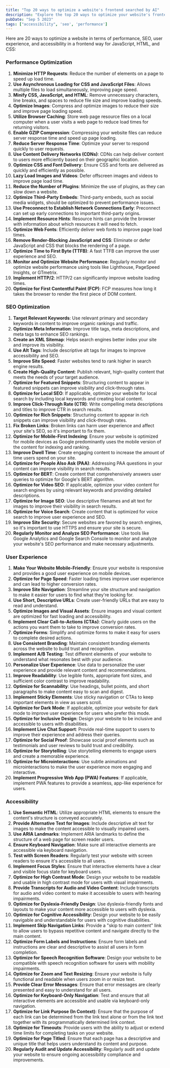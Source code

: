 ```yaml
---
title: "Top 20 ways to optimize a website's frontend searched by AI"
description: "Explore the top 20 ways to optimize your website's frontend for SEO, accessibility, performance, and user experience."
pubDate: "Sep 5 2023"
tags: ["accessibility", 'seo', 'performance']
---
```


Here are 20 ways to optimize a website in terms of performance, SEO, user experience, and accessibility in a frontend way for JavaScript, HTML, and CSS:

### Performance Optimization
1. **Minimize HTTP Requests**: Reduce the number of elements on a page to speed up load time.
2. **Use Asynchronous Loading for CSS and JavaScript Files**: Allows multiple files to load simultaneously, improving page speed.
3. **Minify CSS, JavaScript, and HTML**: Remove unnecessary characters, line breaks, and spaces to reduce file size and improve loading speeds.
4. **Optimize Images**: Compress and optimize images to reduce their size and improve page loading speed.
5. **Utilize Browser Caching**: Store web page resource files on a local computer when a user visits a web page to reduce load times for returning visitors.
6. **Enable GZIP Compression**: Compressing your website files can reduce server response time and speed up page loading.
7. **Reduce Server Response Time**: Optimize your server to respond quickly to user requests.
8. **Use Content Delivery Networks (CDNs)**: CDNs can help deliver content to users more efficiently based on their geographic location.
9. **Optimize CSS and Font Delivery**: Ensure CSS and fonts are delivered as quickly and efficiently as possible.
10. **Lazy Load Images and Videos**: Defer offscreen images and videos to improve page load time.
11. **Reduce the Number of Plugins**: Minimize the use of plugins, as they can slow down a website.
12. **Optimize Third-Party Embeds**: Third-party embeds, such as social media widgets, should be optimized to prevent performance issues.
13. **Use Preconnect to Establish Network Connections Early**: Preconnect can set up early connections to important third-party origins.
14. **Implement Resource Hints**: Resource hints can provide the browser with information about which resources it will need to fetch.
15. **Optimize Web Fonts**: Efficiently deliver web fonts to improve page load times.
16. **Remove Render-Blocking JavaScript and CSS**: Eliminate or defer JavaScript and CSS that blocks the rendering of a page.
17. **Optimize Time to First Byte (TTFB)**: A fast TTFB can improve the user experience and SEO.
18. **Monitor and Optimize Website Performance**: Regularly monitor and optimize website performance using tools like Lighthouse, PageSpeed Insights, or GTmetrix.
19. **Implement HTTP/2**: HTTP/2 can significantly improve website loading times.
20. **Optimize for First Contentful Paint (FCP)**: FCP measures how long it takes the browser to render the first piece of DOM content.

### SEO Optimization
1. **Target Relevant Keywords**: Use relevant primary and secondary keywords in content to improve organic rankings and traffic.
2. **Optimize Meta Information**: Improve title tags, meta descriptions, and meta tags to enhance SEO rankings.
3. **Create an XML Sitemap**: Helps search engines better index your site and improve its visibility.
4. **Use Alt Tags**: Include descriptive alt tags for images to improve accessibility and SEO.
5. **Improve Site Speed**: Faster websites tend to rank higher in search engine results.
6. **Create High-Quality Content**: Publish relevant, high-quality content that meets the needs of your target audience.
7. **Optimize for Featured Snippets**: Structuring content to appear in featured snippets can improve visibility and click-through rates.
8. **Optimize for Local SEO**: If applicable, optimize your website for local search by including local keywords and creating local content.
9. **Improve Click-Through Rate (CTR)**: Write compelling meta descriptions and titles to improve CTR in search results.
10. **Optimize for Rich Snippets**: Structuring content to appear in rich snippets can improve visibility and click-through rates.
11. **Fix Broken Links**: Broken links can harm user experience and affect your site's SEO, so it's important to fix them.
12. **Optimize for Mobile-First Indexing**: Ensure your website is optimized for mobile devices as Google predominantly uses the mobile version of the content for indexing and ranking.
13. **Improve Dwell Time**: Create engaging content to increase the amount of time users spend on your site.
14. **Optimize for People Also Ask (PAA)**: Addressing PAA questions in your content can improve visibility in search results.
15. **Optimize for BERT**: Create content that comprehensively answers user queries to optimize for Google's BERT algorithm.
16. **Optimize for Video SEO**: If applicable, optimize your video content for search engines by using relevant keywords and providing detailed descriptions.
17. **Optimize for Image SEO**: Use descriptive filenames and alt text for images to improve their visibility in search results.
18. **Optimize for Voice Search**: Create content that is optimized for voice search to improve user experience and SEO.
19. **Improve Site Security**: Secure websites are favored by search engines, so it's important to use HTTPS and ensure your site is secure.
20. **Regularly Monitor and Analyze SEO Performance**: Use tools like Google Analytics and Google Search Console to monitor and analyze your website's SEO performance and make necessary adjustments.

### User Experience
1. **Make Your Website Mobile-Friendly**: Ensure your website is responsive and provides a good user experience on mobile devices.
2. **Optimize for Page Speed**: Faster loading times improve user experience and can lead to higher conversion rates.
3. **Improve Site Navigation**: Streamline your site structure and navigation to make it easier for users to find what they're looking for.
4. **Use Short, Descriptive URLs**: Create user-friendly URLs that are easy to read and understand.
5. **Optimize Images and Visual Assets**: Ensure images and visual content are optimized for fast loading and accessibility.
6. **Implement Clear Call-to-Actions (CTAs)**: Clearly guide users on the actions you want them to take to improve conversion rates.
7. **Optimize Forms**: Simplify and optimize forms to make it easy for users to complete desired actions.
8. **Use Consistent Branding**: Maintain consistent branding elements across the website to build trust and recognition.
9. **Implement A/B Testing**: Test different elements of your website to understand what resonates best with your audience.
10. **Personalize User Experience**: Use data to personalize the user experience and provide relevant content and recommendations.
11. **Improve Readability**: Use legible fonts, appropriate font sizes, and sufficient color contrast to improve readability.
12. **Optimize for Scannability**: Use headings, bullet points, and short paragraphs to make content easy to scan and digest.
13. **Implement Sticky Elements**: Use sticky navigation or CTAs to keep important elements in view as users scroll.
14. **Optimize for Dark Mode**: If applicable, optimize your website for dark mode to improve user experience for users who prefer this mode.
15. **Optimize for Inclusive Design**: Design your website to be inclusive and accessible to users with disabilities.
16. **Implement Live Chat Support**: Provide real-time support to users to improve their experience and address their queries.
17. **Optimize for Social Proof**: Showcase social proof elements such as testimonials and user reviews to build trust and credibility.
18. **Optimize for Storytelling**: Use storytelling elements to engage users and create a memorable experience.
19. **Optimize for Microinteractions**: Use subtle animations and microinteractions to make the user experience more engaging and interactive.
20. **Implement Progressive Web App (PWA) Features**: If applicable, implement PWA features to provide a seamless, app-like experience for users.

### Accessibility
1. **Use Semantic HTML**: Utilize appropriate HTML elements to ensure the content's structure is conveyed accurately.
2. **Provide Alternative Text for Images**: Include descriptive alt text for images to make the content accessible to visually impaired users.
3. **Use ARIA Landmarks**: Implement ARIA landmarks to define the structure of a web page for screen reader users.
4. **Ensure Keyboard Navigation**: Make sure all interactive elements are accessible via keyboard navigation.
5. **Test with Screen Readers**: Regularly test your website with screen readers to ensure it's accessible to all users.
6. **Implement Focus Styles**: Ensure that interactive elements have a clear and visible focus state for keyboard users.
7. **Optimize for High Contrast Mode**: Design your website to be readable and usable in high contrast mode for users with visual impairments.
8. **Provide Transcripts for Audio and Video Content**: Include transcripts for audio and video content to make it accessible to users with hearing impairments.
9. **Optimize for Dyslexia-Friendly Design**: Use dyslexia-friendly fonts and layouts to make your content more accessible to users with dyslexia.
10. **Optimize for Cognitive Accessibility**: Design your website to be easily navigable and understandable for users with cognitive disabilities.
11. **Implement Skip Navigation Links**: Provide a "skip to main content" link to allow users to bypass repetitive content and navigate directly to the main content.
12. **Optimize Form Labels and Instructions**: Ensure form labels and instructions are clear and descriptive to assist all users in form completion.
13. **Optimize for Speech Recognition Software**: Design your website to be compatible with speech recognition software for users with mobility impairments.
14. **Optimize for Zoom and Text Resizing**: Ensure your website is fully functional and readable when users zoom in or resize text.
15. **Provide Clear Error Messages**: Ensure that error messages are clearly presented and easy to understand for all users.
16. **Optimize for Keyboard-Only Navigation**: Test and ensure that all interactive elements are accessible and usable via keyboard-only navigation.
17. **Optimize for Link Purpose (In Context)**: Ensure that the purpose of each link can be determined from the link text alone or from the link text together with its programmatically determined link context.
18. **Optimize for Timeouts**: Provide users with the ability to adjust or extend time limits for completing tasks on your website.
19. **Optimize for Page Titled**: Ensure that each page has a descriptive and unique title that helps users understand its content and purpose.
20. **Regularly Audit and Update Accessibility**: Regularly audit and update your website to ensure ongoing accessibility compliance and improvements.

